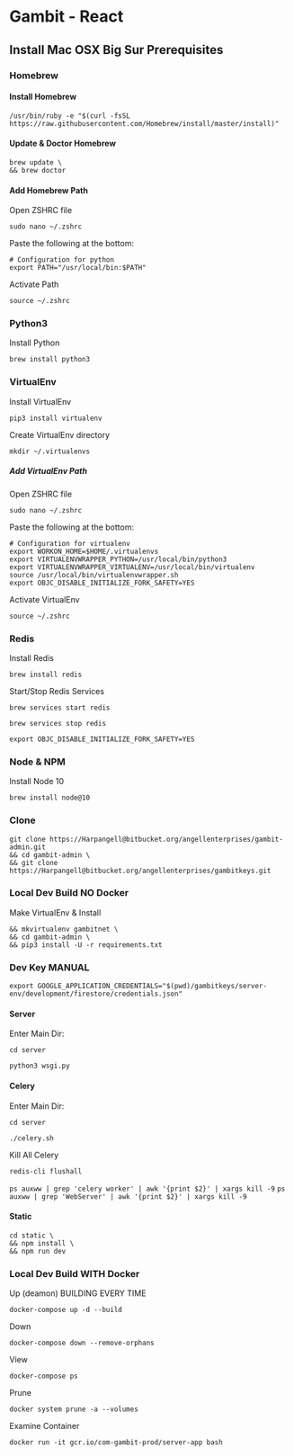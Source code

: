 # Gambit - React

## Install Mac OSX Big Sur Prerequisites

### Homebrew

#### Install Homebrew

`/usr/bin/ruby -e "$(curl -fsSL https://raw.githubusercontent.com/Homebrew/install/master/install)"`


#### Update & Doctor Homebrew

```
brew update \
&& brew doctor
```

#### Add Homebrew Path

Open ZSHRC file

`sudo nano ~/.zshrc`

Paste the following at the bottom:

```
# Configuration for python
export PATH="/usr/local/bin:$PATH"
```

Activate Path

`source ~/.zshrc`

### Python3

Install Python

`brew install python3`

### VirtualEnv

Install VirtualEnv

`pip3 install virtualenv`

Create VirtualEnv directory

`mkdir ~/.virtualenvs`

##### Add VirtualEnv Path

Open ZSHRC file

`sudo nano ~/.zshrc`

Paste the following at the bottom:

```
# Configuration for virtualenv
export WORKON_HOME=$HOME/.virtualenvs
export VIRTUALENVWRAPPER_PYTHON=/usr/local/bin/python3
export VIRTUALENVWRAPPER_VIRTUALENV=/usr/local/bin/virtualenv
source /usr/local/bin/virtualenvwrapper.sh
export OBJC_DISABLE_INITIALIZE_FORK_SAFETY=YES
```

Activate VirtualEnv

`source ~/.zshrc`

### Redis

Install Redis

`brew install redis`

Start/Stop Redis Services

`brew services start redis`

`brew services stop redis`

`export OBJC_DISABLE_INITIALIZE_FORK_SAFETY=YES`

### Node & NPM

Install Node 10

`brew install node@10`


### Clone

```
git clone https://Harpangell@bitbucket.org/angellenterprises/gambit-admin.git
&& cd gambit-admin \
&& git clone https://Harpangell@bitbucket.org/angellenterprises/gambitkeys.git
```

### Local Dev Build NO Docker

Make VirtualEnv & Install

```
&& mkvirtualenv gambitnet \
&& cd gambit-admin \
&& pip3 install -U -r requirements.txt
```

### Dev Key MANUAL

`export GOOGLE_APPLICATION_CREDENTIALS="$(pwd)/gambitkeys/server-env/development/firestore/credentials.json"`


#### Server

Enter Main Dir:

`cd server`

```
python3 wsgi.py
```

#### Celery

Enter Main Dir:

`cd server`

```
./celery.sh
```

Kill All Celery

`redis-cli flushall`

`ps auxww | grep 'celery worker' | awk '{print $2}' | xargs kill -9`
`ps auxww | grep 'WebServer' | awk '{print $2}' | xargs kill -9`

#### Static

```
cd static \
&& npm install \
&& npm run dev
```

### Local Dev Build WITH Docker


Up (deamon) BUILDING EVERY TIME

`docker-compose up -d --build`

Down
```
docker-compose down --remove-orphans
```

View
```
docker-compose ps
```

Prune
```
docker system prune -a --volumes
```

Examine Container
```
docker run -it gcr.io/com-gambit-prod/server-app bash
```

